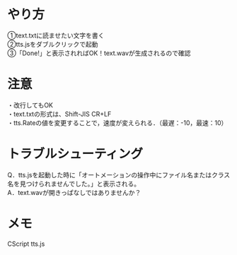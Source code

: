 # やり方  
①text.txtに読ませたい文字を書く  
②tts.jsをダブルクリックで起動  
③「Done!」と表示されればOK！text.wavが生成されるので確認  

# 注意
・改行してもOK  
・text.txtの形式は、Shift-JIS CR+LF  
・tts.Rateの値を変更することで，速度が変えられる．（最遅：-10，最速：10）  

# トラブルシューティング  
Q．tts.jsを起動した時に「オートメーションの操作中にファイル名またはクラス名を見つけられませんでした。」と表示される。  
A．text.wavが開きっぱなしではありませんか？  

# メモ  
CScript tts.js
